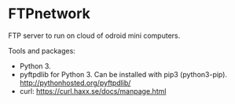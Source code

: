 # FTPnetwork
FTP server to run on cloud of odroid mini computers.


Tools and packages:
- Python 3.
- pyftpdlib for Python 3. Can be installed with pip3 (python3-pip). http://pythonhosted.org/pyftpdlib/
- curl: https://curl.haxx.se/docs/manpage.html
